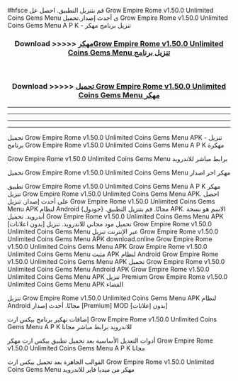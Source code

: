 #hfsce قم بتنزيل التطبيق. احصل عل Grow Empire Rome v1.50.0 Unlimited Coins Gems Menu  ى أحدث إصدار.تحميل Grow Empire Rome v1.50.0 Unlimited Coins Gems Menu  A P K - تنزيل برنامج مهكر



<div align="center">
<h3>Download >>>>> <a href="https://ar-sites.web.app/?ar= Grow Empire Rome v1.50.0 Unlimited Coins Gems Menu ">مهكرGrow Empire Rome v1.50.0 Unlimited Coins Gems Menu  تنزيل برنامج</a></h3><br>

<h3>Download >>>>> <a href="https://ar-sites.web.app/?ar= Grow Empire Rome v1.50.0 Unlimited Coins Gems Menu ">تحميل Grow Empire Rome v1.50.0 Unlimited Coins Gems Menu  مهكر</a></h3>
</div>


----------------------------------------------------------

----------------------------------------------------------

----------------------------------------------------------

----------------------------------------------------------


تحميل Grow Empire Rome v1.50.0 Unlimited Coins Gems Menu  APK - تنزيل برنامج Grow Empire Rome v1.50.0 Unlimited Coins Gems Menu  A P K مهكرة

Grow Empire Rome v1.50.0 Unlimited Coins Gems Menu  برابط مباشر للاندرويد

تحميل Grow Empire Rome v1.50.0 Unlimited Coins Gems Menu  مهكر اخر اصدار

تطبيق Grow Empire Rome v1.50.0 Unlimited Coins Gems Menu  A P K مهكر
تنزيل Grow Empire Rome v1.50.0 Unlimited Coins Gems Menu  APK. احصل على أحدث إصدار.
تنزيل Grow Empire Rome v1.50.0 Unlimited Coins Gems Menu  APK لنظام Android مجانًا.
قم بتنزيل التطبيق. {جودول} APK. الاسم هو نسخة أندرويد.
تحميل Grow Empire Rome v1.50.0 Unlimited Coins Gems Menu  APK [بدون اعلانات]
تحميل مود مجاني للاندرويد.
تنزيل Grow Empire Rome v1.50.0 Unlimited Coins Gems Menu  عبر الإنترنت
تنزيل Grow Empire Rome v1.50.0 Unlimited Coins Gems Menu  APK
download.online Grow Empire Rome v1.50.0 Unlimited Coins Gems Menu  APK
Grow Empire Rome v1.50.0 Unlimited Coins Gems Menu  مثبت APK لنظام Android
Grow Empire Rome v1.50.0 Unlimited Coins Gems Menu  APK
تحميل Grow Empire Rome v1.50.0 Unlimited Coins Gems Menu  Android APK
Grow Empire Rome v1.50.0 Unlimited Coins Gems Menu  APK تنزيل Premium
Grow Empire Rome v1.50.0 Unlimited Coins Gems Menu  APK الفضاء

تنزيل Grow Empire Rome v1.50.0 Unlimited Coins Gems Menu  APK لنظام Android مجانًا. أحدث إصدار [Premium] MOD [بدون إعلانات]

إضافات تهكير برنامج بيكس ارت Grow Empire Rome v1.50.0 Unlimited Coins Gems Menu  A P K للاندرويد برابط مباشر مجانا

أدوات التعديل الأساسية بعد تحميل تطبيق بيكس ارت مهكر Grow Empire Rome v1.50.0 Unlimited Coins Gems Menu  A P K مجانا

القوالب الجاهزة بعد تحميل بيكس ارت Grow Empire Rome v1.50.0 Unlimited Coins Gems Menu  مهكر من ميديا فاير للاندرويد




